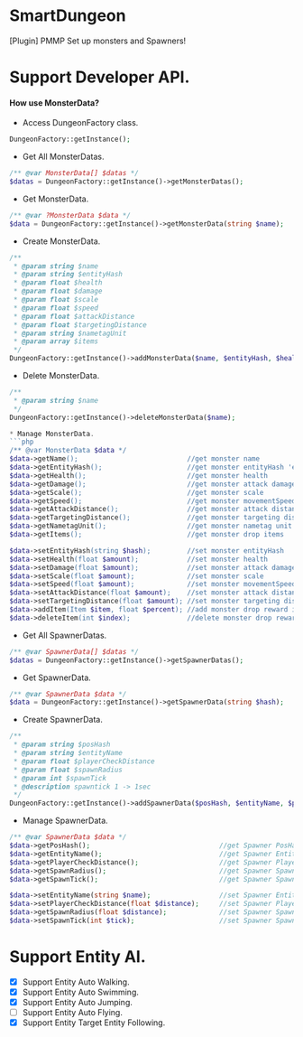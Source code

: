 # SmartDungeon
[Plugin] PMMP Set up monsters and Spawners!

# Support Developer API.

#### How use MonsterData?

* Access DungeonFactory class.
```php
DungeonFactory::getInstance();
```

* Get All MonsterDatas.
```php
/** @var MonsterData[] $datas */
$datas = DungeonFactory::getInstance()->getMonsterDatas();
```

* Get MonsterData.
```php
/** @var ?MonsterData $data */
$data = DungeonFactory::getInstance()->getMonsterData(string $name);
```

* Create MonsterData.
```php
/**
 * @param string $name
 * @param string $entityHash
 * @param float $health
 * @param float $damage
 * @param float $scale
 * @param float $speed
 * @param float $attackDistance
 * @param float $targetingDistance
 * @param string $nametagUnit
 * @param array $items
 */
DungeonFactory::getInstance()->addMonsterData($name, $entityHash, $health, $damage, $scale, $speed, $attackDistance, $targetingDistance, $nametagUnit, $items);
```

* Delete MonsterData.
```php
/**
 * @param string $name
 */
DungeonFactory::getInstance()->deleteMonsterData($name);

* Manage MonsterData.
```php
/** @var MonsterData $data */
$data->getName();                           //get monster name
$data->getEntityHash();                     //get monster entityHash 'ex) minecraft:zombie'
$data->getHealth();                         //get monster health
$data->getDamage();                         //get monster attack damage
$data->getScale();                          //get monster scale
$data->getSpeed();                          //get monster movementSpeed
$data->getAttackDistance();                 //get monster attack distance
$data->getTargetingDistance();              //get monster targeting distance
$data->getNametagUnit();                    //get monster nametag unit
$data->getItems();                          //get monster drop items

$data->setEntityHash(string $hash);         //set monster entityHash
$data->setHealth(float $amount);            //set monster health
$data->setDamage(float $amount);            //set monster attack damage
$data->setScale(float $amount);             //set monster scale
$data->setSpeed(float $amount);             //set monster movementSpeed
$data->setAttackDistance(float $amount);    //set monster attack distance
$data->setTargetingDistance(float $amount); //set monster targeting distance
$data->addItem(Item $item, float $percent); //add monster drop reward item
$data->deleteItem(int $index);              //delete monster drop reward item
```

* Get All SpawnerDatas.
```php
/** @var SpawnerData[] $datas */
$datas = DungeonFactory::getInstance()->getSpawnerDatas();
```

* Get SpawnerData.
```php
/** @var SpawnerData $data */
$data = DungeonFactory::getInstance()->getSpawnerData(string $hash);
```

* Create SpawnerData.
```php
/**
 * @param string $posHash
 * @param string $entityName
 * @param float $playerCheckDistance
 * @param float $spawnRadius
 * @param int $spawnTick
 * @description spawntick 1 -> 1sec
 */
DungeonFactory::getInstance()->addSpawnerData($posHash, $entityName, $playerCheckDistance, $spawnRadius, $spawnTick);
```

* Manage SpawnerData.
```php
/** @var SpawnerData $data */
$data->getPosHash();                                //get Spawner PosHash
$data->getEntityName();                             //get Spawner EntityName
$data->getPlayerCheckDistance();                    //get Spawner PlayerCheckDistance
$data->getSpawnRadius();                            //get Spawner SpawnRadius
$data->getSpawnTick();                              //get Spawner SpawnTick

$data->setEntityName(string $name);                 //set Spawner EntityName
$data->setPlayerCheckDistance(float $distance);     //set Spawner PlayerCheckDistance
$data->getSpawnRadius(float $distance);             //set Spawner SpawnRadius
$data->setSpawnTick(int $tick);                     //set Spawner SpawnTick
```

# Support Entity AI.

 * [x] Support Entity Auto Walking.
 * [x] Support Entity Auto Swimming.
 * [x] Support Entity Auto Jumping.
 * [ ] Support Entity Auto Flying.
 * [x] Support Entity Target Entity Following.
